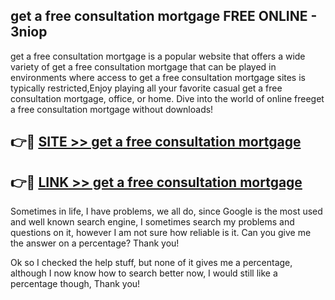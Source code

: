 ## get a free consultation mortgage FREE ONLINE - 3niop

get a free consultation mortgage is a popular website that offers a wide variety of get a free consultation mortgage that can be played in environments where access to get a free consultation mortgage sites is typically restricted,Enjoy playing all your favorite casual get a free consultation mortgage, office, or home. Dive into the world of online freeget a free consultation mortgage without downloads!

## 👉🔴 [SITE >> get a free consultation mortgage](http://news.freeplayer.one?title=get_a_free_consultation_mortgage&ref=FRRE)

## 👉🔴 [LINK >> get a free consultation mortgage](http://news.freeplayer.one?title=get_a_free_consultation_mortgage&ref=FREE)

Sometimes in life, I have problems, we all do, since Google is the most used and well known search engine, I sometimes search my problems and questions on it, however I am not sure how reliable is it. Can you give me the answer on a percentage? Thank you!

Ok so I checked the help stuff, but none of it gives me a percentage, although I now know how to search better now, I would still like a percentage though, Thank you!
